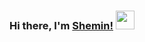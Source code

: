 
### Hi there, I'm [Shemin!](https://sheminanto.github.io)   <img src="https://raw.githubusercontent.com/iampavangandhi/iampavangandhi/master/gifs/Hi.gif" width="30px">



